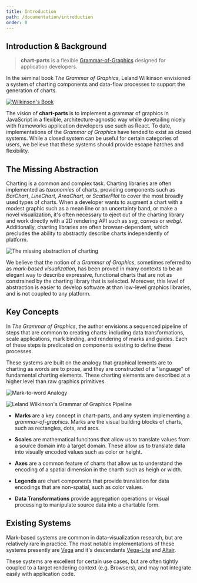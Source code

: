 ```yaml
---
title: Introduction
path: /documentation/introduction
order: 0
---
```


## Introduction & Background

> **chart-parts** is a flexible
> [Grammar-of-Graphics](https://www.springer.com/us/book/9780387245447)
> designed for application developers.

In the seminal book _The Grammar of Graphics_, Leland Wilkinson envisioned a
system of charting components and data-flow processes to support the generation
of charts.

[![Wilkinson's Book](/images/wilkinson_book.png)](https://www.springer.com/us/book/9780387245447)

The vision of **chart-parts** is to implement a grammar of graphics in
JavaScript in a flexible, architecture-agnostic way while dovetailing nicely
with frameworks application developers use such as React. To date,
implementations of the _Grammar of Graphics_ have tended to exist as closed
systems. While a closed system can be useful for certain categories of users,
we believe that these systems should provide escape hatches and flexibility.

## The Missing Abstraction

Charting is a common and complex task. Charting libraries are often implemented
as _taxonomies_ of charts, providing components such as _BarChart_,
_LineChart_, _AreaChart_, or _ScatterPlot_ to cover the most broadly used types
of charts. When a developer wants to augment a chart with a modest graphic
such as a mean line or an uncertainty band, or make a novel visualization,
it's often necessary to eject out of the charting library and work directly
with a 2D rendering API such as _svg_, _canvas_ or _webgl_. Additionally,
charting libraries are often browser-dependent, which precludes the ability to
abstractly describe charts independently of platform.

![The missing abstraction of charting](/images/missing_abstraction.png)

We believe that the notion of a _Grammar of Graphics_, sometimes referred to as
_mark-based visualization_, has been proved in many contexts to be an elegant
way to describe expressive, functional charts that are not as constrained by
the charting library that is selected. Moreover, this level of abstraction is
easier to develop software at than low-level graphics libraries, and is not
coupled to any platform.

## Key Concepts

In _The Grammar of Graphics_, the author envisions a sequenced pipeline of
steps that are common to creating charts: including data transformations, scale
applications, mark binding, and rendering of marks and guides. Each of these
steps is predicated on components existing to define these processes.

These systems are built on the analogy that graphical lements are to charting as
words are to prose, and they are constructed of a "language" of fundamental
charting elements. These charting elements are described at a higher level than
raw graphics primitives.

![Mark-to-word Analogy](/images/analogy.png)

![Leland Wilkinson's Grammar of Graphics Pipeline](/images/pipeline.png)

- **Marks** are a key concept in chart-parts, and any system implementing a
  _grammar-of-graphics_. Marks are the visual building blocks of charts, such as
  rectangles, dots, and arcs.

* **Scales** are mathematical funcitons that allow us to translate values from
  a source domain into a target domain. These allow us to translate data into
  visually encoded values such as color or height.

* **Axes** are a common feature of charts that allow us to understand the
  encoding of a spatial dimension in the charth such as heigh or width.

* **Legends** are chart components that provide translation for data encodings
  that are non-spatial, such as color values.

* **Data Transformations** provide aggregation operations or visual processing
  to manipulate source data into a chartable form.

## Existing Systems

Mark-based systems are common in data-visualization research, but are
relatively rare in practice. The most notable implementations of these systems
presently are [Vega](http://vega.github.io/) and it's descendants
[Vega-Lite](https://vega.github.io/vega-lite/)
and [Altair](https://altair-viz.github.io/).

These systems are excellent for certain use cases, but are often tightly
coupled to a target rendering context (e.g. Browsers), and may not integrate
easily with application code.
